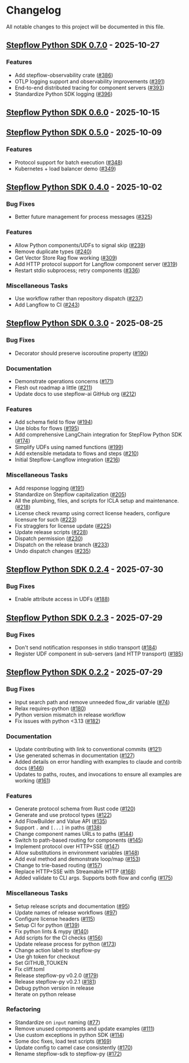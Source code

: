 # Changelog

All notable changes to this project will be documented in this file.

## <a id="0.7.0"></a> [Stepflow Python SDK 0.7.0](https://github.com/stepflow-ai/stepflow/releases/tag/stepflow-py-0.7.0) - 2025-10-27
### Features

- Add stepflow-observability crate ([#386](https://github.com/stepflow-ai/stepflow/pull/386))
- OTLP logging support and observability improvements ([#391](https://github.com/stepflow-ai/stepflow/pull/391))
- End-to-end distributed tracing for component servers ([#393](https://github.com/stepflow-ai/stepflow/pull/393))
- Standardize Python SDK logging ([#396](https://github.com/stepflow-ai/stepflow/pull/396))

## <a id="0.6.0"></a> [Stepflow Python SDK 0.6.0](https://github.com/stepflow-ai/stepflow/releases/tag/stepflow-py-0.6.0) - 2025-10-15
## <a id="0.5.0"></a> [Stepflow Python SDK 0.5.0](https://github.com/stepflow-ai/stepflow/releases/tag/stepflow-py-0.5.0) - 2025-10-09
### Features

- Protocol support for batch execution ([#348](https://github.com/stepflow-ai/stepflow/pull/348))
- Kubernetes + load balancer demo ([#349](https://github.com/stepflow-ai/stepflow/pull/349))

## <a id="0.4.0"></a> [Stepflow Python SDK 0.4.0](https://github.com/stepflow-ai/stepflow/releases/tag/stepflow-py-0.4.0) - 2025-10-02
### Bug Fixes

- Better future management for process messages ([#325](https://github.com/stepflow-ai/stepflow/pull/325))

### Features

- Allow Python components/UDFs to signal skip ([#239](https://github.com/stepflow-ai/stepflow/pull/239))
- Remove duplicate types ([#240](https://github.com/stepflow-ai/stepflow/pull/240))
- Get Vector Store Rag flow working ([#309](https://github.com/stepflow-ai/stepflow/pull/309))
- Add HTTP protocol support for Langflow component server ([#319](https://github.com/stepflow-ai/stepflow/pull/319))
- Restart stdio subprocess; retry components ([#336](https://github.com/stepflow-ai/stepflow/pull/336))

### Miscellaneous Tasks

- Use workflow rather than repository dispatch ([#237](https://github.com/stepflow-ai/stepflow/pull/237))
- Add Langflow to CI ([#243](https://github.com/stepflow-ai/stepflow/pull/243))

## <a id="0.3.0"></a> [Stepflow Python SDK 0.3.0](https://github.com/stepflow-ai/stepflow/releases/tag/stepflow-py-0.3.0) - 2025-08-25
### Bug Fixes

- Decorator should preserve iscoroutine property ([#190](https://github.com/stepflow-ai/stepflow/pull/190))

### Documentation

- Demonstrate operations concerns ([#171](https://github.com/stepflow-ai/stepflow/pull/171))
- Flesh out roadmap a little ([#211](https://github.com/stepflow-ai/stepflow/pull/211))
- Update docs to use stepflow-ai GitHub org ([#212](https://github.com/stepflow-ai/stepflow/pull/212))

### Features

- Add schema field to flow ([#194](https://github.com/stepflow-ai/stepflow/pull/194))
- Use blobs for flows ([#195](https://github.com/stepflow-ai/stepflow/pull/195))
- Add comprehensive LangChain integration for StepFlow Python SDK ([#174](https://github.com/stepflow-ai/stepflow/pull/174))
- Simplify UDFs using named functions ([#199](https://github.com/stepflow-ai/stepflow/pull/199))
- Add extensible metadata to flows and steps ([#210](https://github.com/stepflow-ai/stepflow/pull/210))
- Initial Stepflow-Langflow integration ([#216](https://github.com/stepflow-ai/stepflow/pull/216))

### Miscellaneous Tasks

- Add response logging ([#191](https://github.com/stepflow-ai/stepflow/pull/191))
- Standardize on Stepflow capitalization ([#205](https://github.com/stepflow-ai/stepflow/pull/205))
- All the plumbing, files, and scripts for ICLA setup and maintenance. ([#218](https://github.com/stepflow-ai/stepflow/pull/218))
- License check revamp using correct license headers, configure licensure for such ([#223](https://github.com/stepflow-ai/stepflow/pull/223))
- Fix stragglers for license update ([#225](https://github.com/stepflow-ai/stepflow/pull/225))
- Update release scripts ([#228](https://github.com/stepflow-ai/stepflow/pull/228))
- Dispatch permission ([#230](https://github.com/stepflow-ai/stepflow/pull/230))
- Dispatch on the release branch ([#233](https://github.com/stepflow-ai/stepflow/pull/233))
- Undo dispatch changes ([#235](https://github.com/stepflow-ai/stepflow/pull/235))

## <a id="0.2.4"></a> [Stepflow Python SDK 0.2.4](https://github.com/stepflow-ai/stepflow/releases/tag/stepflow-py-0.2.4) - 2025-07-30
### Bug Fixes

- Enable attribute access in UDFs ([#188](https://github.com/stepflow-ai/stepflow/pull/188))

## <a id="0.2.3"></a> [Stepflow Python SDK 0.2.3](https://github.com/stepflow-ai/stepflow/releases/tag/stepflow-py-0.2.3) - 2025-07-29
### Bug Fixes

- Don't send notification responses in stdio transport ([#184](https://github.com/stepflow-ai/stepflow/pull/184))
- Register UDF component in sub-servers (and HTTP transport) ([#185](https://github.com/stepflow-ai/stepflow/pull/185))

## <a id="0.2.2"></a> [Stepflow Python SDK 0.2.2](https://github.com/stepflow-ai/stepflow/releases/tag/stepflow-py-0.2.2) - 2025-07-29
### Bug Fixes

- Input search path and remove unneeded flow_dir variable ([#74](https://github.com/stepflow-ai/stepflow/pull/74))
- Relax requires-python ([#180](https://github.com/stepflow-ai/stepflow/pull/180))
- Python version mismatch in release workflow
- Fix issues with python <3.13 ([#182](https://github.com/stepflow-ai/stepflow/pull/182))

### Documentation

- Update contributing with link to conventional commits ([#121](https://github.com/stepflow-ai/stepflow/pull/121))
- Use generated schemas in documentation ([#127](https://github.com/stepflow-ai/stepflow/pull/127))
- Added details on error handling with examples to claude and contrib docs ([#146](https://github.com/stepflow-ai/stepflow/pull/146))
- Updates to paths, routes, and invocations to ensure all examples are working ([#161](https://github.com/stepflow-ai/stepflow/pull/161))

### Features

- Generate protocol schema from Rust code ([#120](https://github.com/stepflow-ai/stepflow/pull/120))
- Generate and use protocol types ([#122](https://github.com/stepflow-ai/stepflow/pull/122))
- Add FlowBuilder and Value API ([#135](https://github.com/stepflow-ai/stepflow/pull/135))
- Support `.` and `[...]` in paths ([#138](https://github.com/stepflow-ai/stepflow/pull/138))
- Change component names URLs to paths ([#144](https://github.com/stepflow-ai/stepflow/pull/144))
- Switch to path-based routing for components ([#145](https://github.com/stepflow-ai/stepflow/pull/145))
- Implement protocol over HTTP+SSE ([#147](https://github.com/stepflow-ai/stepflow/pull/147))
- Allow substitutions in environment variables ([#148](https://github.com/stepflow-ai/stepflow/pull/148))
- Add eval method and demonstrate loop/map ([#153](https://github.com/stepflow-ai/stepflow/pull/153))
- Change to trie-based routing ([#157](https://github.com/stepflow-ai/stepflow/pull/157))
- Replace HTTP+SSE with Streamable HTTP ([#168](https://github.com/stepflow-ai/stepflow/pull/168))
- Added validate to CLI args. Supports both flow and config ([#175](https://github.com/stepflow-ai/stepflow/pull/175))

### Miscellaneous Tasks

- Setup release scripts and documentation ([#95](https://github.com/stepflow-ai/stepflow/pull/95))
- Update names of release workflows ([#97](https://github.com/stepflow-ai/stepflow/pull/97))
- Configure license headers ([#115](https://github.com/stepflow-ai/stepflow/pull/115))
- Setup CI for python ([#139](https://github.com/stepflow-ai/stepflow/pull/139))
- Fix python lints & mypy ([#140](https://github.com/stepflow-ai/stepflow/pull/140))
- Add scripts for the CI checks ([#156](https://github.com/stepflow-ai/stepflow/pull/156))
- Update release process for python ([#173](https://github.com/stepflow-ai/stepflow/pull/173))
- Change action label to stepflow-py
- Use gh token for checkout
- Set GITHUB_TOUKEN
- Fix cliff.toml
- Release stepflow-py v0.2.0 ([#179](https://github.com/stepflow-ai/stepflow/pull/179))
- Release stepflow-py v0.2.1 ([#181](https://github.com/stepflow-ai/stepflow/pull/181))
- Debug python version in release
- Iterate on python release

### Refactoring

- Standardize on `input` naming ([#77](https://github.com/stepflow-ai/stepflow/pull/77))
- Remove unused components and update examples ([#111](https://github.com/stepflow-ai/stepflow/pull/111))
- Use custom exceptions in python SDK ([#114](https://github.com/stepflow-ai/stepflow/pull/114))
- Some doc fixes, load test scripts ([#169](https://github.com/stepflow-ai/stepflow/pull/169))
- Update config to camel case consistently ([#170](https://github.com/stepflow-ai/stepflow/pull/170))
- Rename stepflow-sdk to stepflow-py ([#172](https://github.com/stepflow-ai/stepflow/pull/172))
